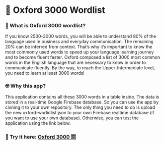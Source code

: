 # 📖 Oxford 3000 Wordlist
 
### 🧐 What is Oxford 3000 wordlist?
If you know 2500-3000 words, you will be able to understand 80% of the language used in business and everyday communication. The remaining 20% can be inferred from context. That’s why it’s important to know the most commonly used words to speed up your language learning journey and to become fluent faster. Oxford composed a list of 3000 most common words in the English language that are necessary to know in order to communicate fluently. By the way, to reach the Upper-Intermediate level, you need to learn at least 3000 words!

### 🤓 Why this app? 
This application contains all these 3000 words in a table inside. The data is stored in a real-time Google Firebase database. So you can use the app by cloning it to your own repository. The only thing you need to do is upload the new oxford-worlidlist.json to your own Firebase realtime database (if you want to use your own database). Otherwise, you can test the application using the link below.

### 🧪 Try it here: [Oxford 3000 🈳](https://shkholikov.github.io/Oxford-3000/)

